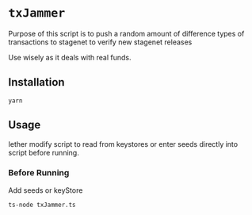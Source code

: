  # `txJammer`
Purpose of this script is to push a random amount of difference types of transactions to stagenet to verify new stagenet releases

Use wisely as it deals with real funds. 

## Installation
```
yarn
```

## Usage

Iether modify script to read from keystores or enter seeds directly into script before running.

### Before Running

Add seeds or keyStore


```bash
ts-node txJammer.ts 
```

## 